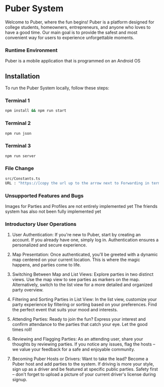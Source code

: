 # Puber System

Welcome to Puber, where the fun begins! Puber is a platform designed for college students, homeowners, entrepreneurs, and anyone who loves to have a good time. Our main goal is to provide the safest and most convenient way for users to experience unforgettable moments.

### Runtime Environment

Puber is a mobile application that is programmed on an Android OS

## Installation

To run the Puber System locally, follow these steps:

### Terminal 1
```bash
npm install && npm run start
```

### Terminal 2
```bash
npm run json
```

### Terminal 3
```bash
npm run server
```

### File Change
```bash
src/Constants.ts
URL : "https://[copy the url up to the arrow next to Forwarding in terminal 3].ngrok-free.app"
```

### Unsupported Features and Bugs
Images for Parties and Profiles are not entirely implemented yet
The friends system has also not been fully implemented yet

### Introductory User Operations
1. User Authentication:
If you're new to Puber, start by creating an account. If you already have one, simply log in. Authentication ensures a personalized and secure experience.

2. Map Presentation:
Once authenticated, you'll be greeted with a dynamic map centered on your current location. This is where the magic happens, and parties come to life.

3. Switching Between Map and List Views:
Explore parties in two distinct views. Use the map view to see parties as markers on the map. Alternatively, switch to the list view for a more detailed and organized party overview.

4. Filtering and Sorting Parties in List View:
In the list view, customize your party experience by filtering or sorting based on your preferences. Find the perfect event that suits your mood and interests.

5. Attending Parties:
Ready to join the fun? Express your interest and confirm attendance to the parties that catch your eye. Let the good times roll!

6. Reviewing and Flagging Parties:
As an attending user, share your thoughts by reviewing parties. If you notice any issues, flag the hosts – we value your feedback for a safe and enjoyable community.

7. Becoming Puber Hosts or Drivers:
Want to take the lead? Become a Puber host and add parties to the system. If driving is more your style, sign up as a driver and be featured at specific public parties. Safety first – don't forget to upload a picture of your current driver's license during signup.

